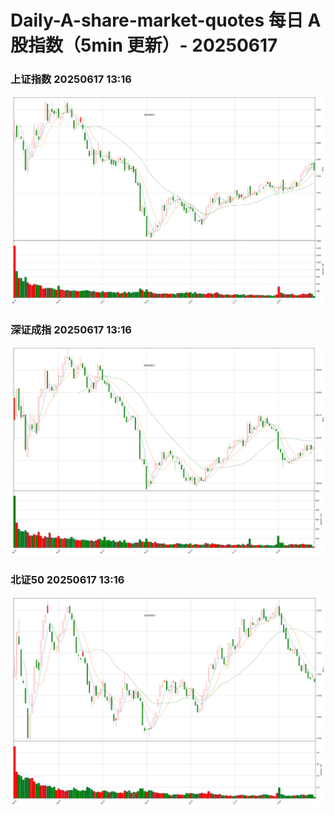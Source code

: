 
# Daily-A-share-market-quotes 每日 A 股指数（5min 更新）- 20250617

### 上证指数 20250617 13:16
![](./fig/2025/6/20250617-sh000001.png)

### 深证成指 20250617 13:16
![](./fig/2025/6/20250617-sz399001.png)

### 北证50 20250617 13:16
![](./fig/2025/6/20250617-bj899050.png)
